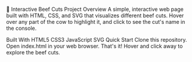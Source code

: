 🐄 Interactive Beef Cuts
Project Overview
A simple, interactive web page built with HTML, CSS, and SVG that visualizes different beef cuts. Hover over any part of the cow to highlight it, and click to see the cut's name in the console.

Built With
HTML5
CSS3
JavaScript
SVG
Quick Start
Clone this repository.
Open index.html in your web browser.
That's it! Hover and click away to explore the beef cuts.
